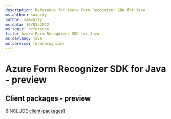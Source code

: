 ```yaml
---
description: Reference for Azure Form Recognizer SDK for Java
ms.author: savaity
author: samvaity
ms.data: 10/03/2022
ms.topic: reference
title: Azure Form Recognizer SDK for Java
ms.devlang: java
ms.service: formrecognizer
---
```

# Azure Form Recognizer SDK for Java - preview

## Client packages - preview
[!INCLUDE [client-packages](form-recognizer-client-index.md)]